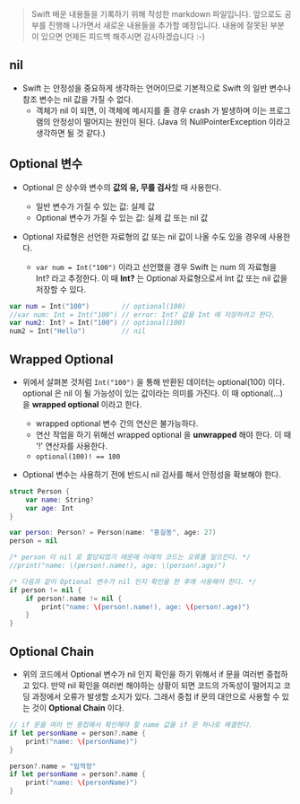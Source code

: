 > Swift 배운 내용들을 기록하기 위해 작성한 markdown 파일입니다. 앞으로도 공부를 진행해 나가면서 새로운 내용들을 추가할 예정입니다. 내용에 잘못된 부분이 있으면 언제든 피드백 해주시면 감사하겠습니다 :-)

## nil

* Swift 는 안정성을 중요하게 생각하는 언어이므로 기본적으로 Swift 의 일반 변수나 참조 변수는 nil 값을 가질 수 없다.
    - 객체가 nil 이 되면, 이 객체에 메시지를 줄 경우 crash 가 발생하며 이는 프로그램의 안정성이 떨어지는 원인이 된다. (Java 의 NullPointerException 이라고 생각하면 될 것 같다.)
    
## Optional 변수

* Optional 은 상수와 변수의 **값의 유, 무를 검사**할 때 사용한다.
    - 일반 변수가 가질 수 있는 값: 실제 값
    - Optional 변수가 가질 수 있는 값: 실제 값 또는 nil 값
    
* Optional 자료형은 선언한 자료형의 값 또는 nil 값이 나올 수도 있을 경우에 사용한다.
    - `var num = Int("100")` 이라고 선언했을 경우 Swift 는 num 의 자료형을 Int? 라고 추정한다. 이 때 **Int?** 는 Optional 자료형으로서 Int 값 또는 nil 값을 저장할 수 있다.

```swift
var num = Int("100")        // optional(100)
//var num: Int = Int("100") // error: Int? 값을 Int 에 저장하려고 한다.
var num2: Int? = Int("100") // optional(100)
num2 = Int("Hello")         // nil
```

## Wrapped Optional

* 위에서 살펴본 것처럼 `Int("100")` 을 통해 반환된 데이터는 optional(100) 이다. optional 은 nil 이 될 가능성이 있는 값이라는 의미를 가진다. 이 때 optional(...) 을 **wrapped optional** 이라고 한다.
    - wrapped optional 변수 간의 연산은 불가능하다.
    - 연산 작업을 하기 위해선 wrapped optional 을 **unwrapped** 해야 한다. 이 때 '!' 연산자를 사용한다.
    - `optional(100)! == 100`
    
* Optional 변수는 사용하기 전에 반드시 nil 검사를 해서 안정성을 확보해야 한다.

```swift
struct Person {
    var name: String?
    var age: Int
}

var person: Person? = Person(name: "홍길동", age: 27)
person = nil

/* person 이 nil 로 할당되었기 때문에 아래의 코드는 오류를 일으킨다. */
//print("name: \(person!.name!), age: \(person!.age)")

/* 다음과 같이 Optional 변수가 nil 인지 확인을 한 후에 사용해야 한다. */
if person != nil {
    if person!.name != nil {
        print("name: \(person!.name!), age: \(person!.age)")
    }
}
```

## Optional Chain

* 위의 코드에서 Optional 변수가 nil 인지 확인을 하기 위해서 if 문을 여러번 중첩하고 있다. 만약 nil 확인을 여러번 해야하는 상황이 되면 코드의 가독성이 떨어지고 코딩 과정에서 오류가 발생할 소지가 있다. 그래서 중첩 if 문의 대안으로 사용할 수 있는 것이 **Optional Chain** 이다.

```swift
// if 문을 여러 번 중첩해서 확인해야 할 name 값을 if 문 하나로 해결한다. 
if let personName = person?.name {
    print("name: \(personName)")
}

person?.name = "임꺽정"
if let personName = person?.name {
    print("name: \(personName)")
}
```